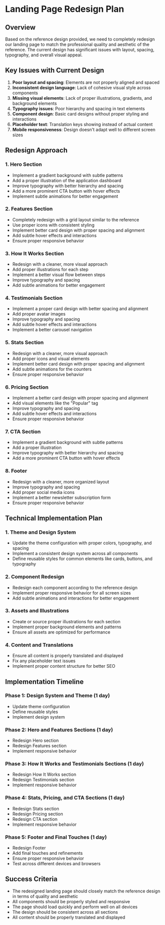 # Landing Page Redesign Plan

## Overview
Based on the reference design provided, we need to completely redesign our landing page to match the professional quality and aesthetic of the reference. The current design has significant issues with layout, spacing, typography, and overall visual appeal.

## Key Issues with Current Design
1. **Poor layout and spacing**: Elements are not properly aligned and spaced
2. **Inconsistent design language**: Lack of cohesive visual style across components
3. **Missing visual elements**: Lack of proper illustrations, gradients, and background elements
4. **Typography issues**: Poor hierarchy and spacing in text elements
5. **Component design**: Basic card designs without proper styling and interactions
6. **Placeholder text**: Translation keys showing instead of actual content
7. **Mobile responsiveness**: Design doesn't adapt well to different screen sizes

## Redesign Approach

### 1. Hero Section
- Implement a gradient background with subtle patterns
- Add a proper illustration of the application dashboard
- Improve typography with better hierarchy and spacing
- Add a more prominent CTA button with hover effects
- Implement subtle animations for better engagement

### 2. Features Section
- Completely redesign with a grid layout similar to the reference
- Use proper icons with consistent styling
- Implement better card design with proper spacing and alignment
- Add subtle hover effects and interactions
- Ensure proper responsive behavior

### 3. How It Works Section
- Redesign with a cleaner, more visual approach
- Add proper illustrations for each step
- Implement a better visual flow between steps
- Improve typography and spacing
- Add subtle animations for better engagement

### 4. Testimonials Section
- Implement a proper card design with better spacing and alignment
- Add proper avatar images
- Improve typography and spacing
- Add subtle hover effects and interactions
- Implement a better carousel navigation

### 5. Stats Section
- Redesign with a cleaner, more visual approach
- Add proper icons and visual elements
- Implement better card design with proper spacing and alignment
- Add subtle animations for the counters
- Ensure proper responsive behavior

### 6. Pricing Section
- Implement a better card design with proper spacing and alignment
- Add visual elements like the "Popular" tag
- Improve typography and spacing
- Add subtle hover effects and interactions
- Ensure proper responsive behavior

### 7. CTA Section
- Implement a gradient background with subtle patterns
- Add a proper illustration
- Improve typography with better hierarchy and spacing
- Add a more prominent CTA button with hover effects

### 8. Footer
- Redesign with a cleaner, more organized layout
- Improve typography and spacing
- Add proper social media icons
- Implement a better newsletter subscription form
- Ensure proper responsive behavior

## Technical Implementation Plan

### 1. Theme and Design System
- Update the theme configuration with proper colors, typography, and spacing
- Implement a consistent design system across all components
- Define reusable styles for common elements like cards, buttons, and typography

### 2. Component Redesign
- Redesign each component according to the reference design
- Implement proper responsive behavior for all screen sizes
- Add subtle animations and interactions for better engagement

### 3. Assets and Illustrations
- Create or source proper illustrations for each section
- Implement proper background elements and patterns
- Ensure all assets are optimized for performance

### 4. Content and Translations
- Ensure all content is properly translated and displayed
- Fix any placeholder text issues
- Implement proper content structure for better SEO

## Implementation Timeline

### Phase 1: Design System and Theme (1 day)
- Update theme configuration
- Define reusable styles
- Implement design system

### Phase 2: Hero and Features Sections (1 day)
- Redesign Hero section
- Redesign Features section
- Implement responsive behavior

### Phase 3: How It Works and Testimonials Sections (1 day)
- Redesign How It Works section
- Redesign Testimonials section
- Implement responsive behavior

### Phase 4: Stats, Pricing, and CTA Sections (1 day)
- Redesign Stats section
- Redesign Pricing section
- Redesign CTA section
- Implement responsive behavior

### Phase 5: Footer and Final Touches (1 day)
- Redesign Footer
- Add final touches and refinements
- Ensure proper responsive behavior
- Test across different devices and browsers

## Success Criteria
- The redesigned landing page should closely match the reference design in terms of quality and aesthetic
- All components should be properly styled and responsive
- The page should load quickly and perform well on all devices
- The design should be consistent across all sections
- All content should be properly translated and displayed
